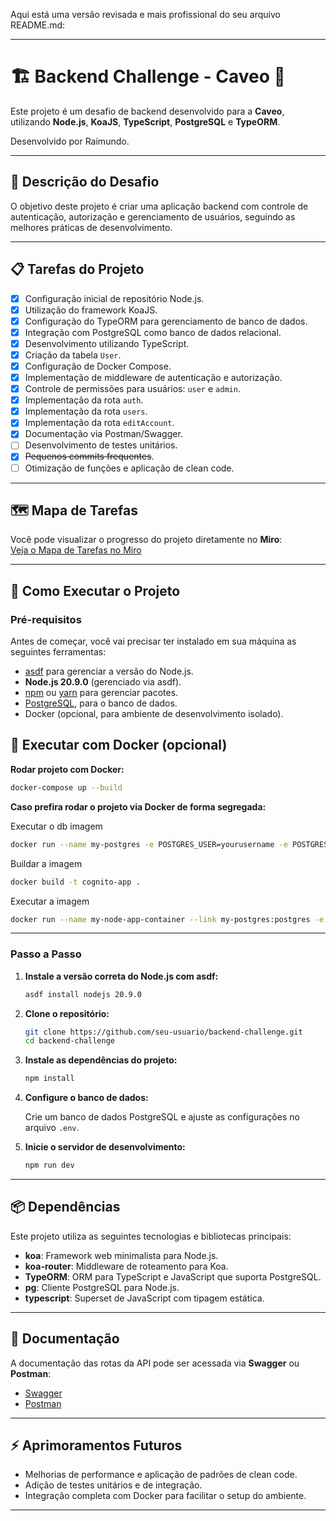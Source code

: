 Aqui está uma versão revisada e mais profissional do seu arquivo README.md:

---

# 🏗️ **Backend Challenge - Caveo** 🚀

Este projeto é um desafio de backend desenvolvido para a **Caveo**, utilizando **Node.js**, **KoaJS**, **TypeScript**, **PostgreSQL** e **TypeORM**.

Desenvolvido por Raimundo.

---

## 📝 **Descrição do Desafio**

O objetivo deste projeto é criar uma aplicação backend com controle de autenticação, autorização e gerenciamento de usuários, seguindo as melhores práticas de desenvolvimento.

---

## 📋 **Tarefas do Projeto**

- [x] Configuração inicial de repositório Node.js.
- [x] Utilização do framework KoaJS.
- [x] Configuração do TypeORM para gerenciamento de banco de dados.
- [x] Integração com PostgreSQL como banco de dados relacional.
- [x] Desenvolvimento utilizando TypeScript.
- [x] Criação da tabela `User`.
- [x] Configuração de Docker Compose.
- [x] Implementação de middleware de autenticação e autorização.
- [x] Controle de permissões para usuários: `user` e `admin`.
- [x] Implementação da rota `auth`.
- [x] Implementação da rota `users`.
- [x] Implementação da rota `editAccount`.
- [x] Documentação via Postman/Swagger.
- [ ] Desenvolvimento de testes unitários.
- [x] ~~Pequenos commits frequentes~~.
- [ ] Otimização de funções e aplicação de clean code.

---

## 🗺️ **Mapa de Tarefas**

Você pode visualizar o progresso do projeto diretamente no **Miro**:  
[Veja o Mapa de Tarefas no Miro](https://miro.com/app/embed/uXjVLcROrxE=/?pres=1&frameId=3458764600737919968&embedId=81780933623)

---

## 🚀 **Como Executar o Projeto**

### **Pré-requisitos**

Antes de começar, você vai precisar ter instalado em sua máquina as seguintes ferramentas:

- [asdf](https://asdf-vm.com/guide/getting-started.html) para gerenciar a versão do Node.js.
- **Node.js 20.9.0** (gerenciado via asdf).
- [npm](https://www.npmjs.com/get-npm) ou [yarn](https://yarnpkg.com/getting-started) para gerenciar pacotes.
- [PostgreSQL](https://www.postgresql.org/), para o banco de dados.
- Docker (opcional, para ambiente de desenvolvimento isolado).

## 🐳 **Executar com Docker (opcional)**

**Rodar projeto com Docker:**

```bash
docker-compose up --build
```

**Caso prefira rodar o projeto via Docker de forma segregada:**

Executar o db imagem
```bash
docker run --name my-postgres -e POSTGRES_USER=yourusername -e POSTGRES_PASSWORD=yourpassword -e POSTGRES_DB=yourdbname -p 5432:5432 -d postgres
```

Buildar a imagem

```bash
docker build -t cognito-app .
```
Executar a imagem

```bash
docker run --name my-node-app-container --link my-postgres:postgres -e POSTGRES_HOST=postgres -p 3000:3000 -d cognito-app

```

----

### **Passo a Passo**

1. **Instale a versão correta do Node.js com asdf:**

   ```bash
   asdf install nodejs 20.9.0
   ```

2. **Clone o repositório:**

   ```bash
   git clone https://github.com/seu-usuario/backend-challenge.git
   cd backend-challenge
   ```

3. **Instale as dependências do projeto:**

   ```bash
   npm install
   ```

4. **Configure o banco de dados:**

   Crie um banco de dados PostgreSQL e ajuste as configurações no arquivo `.env`.

5. **Inicie o servidor de desenvolvimento:**

   ```bash
   npm run dev
   ```

---

## 📦 **Dependências**

Este projeto utiliza as seguintes tecnologias e bibliotecas principais:

- **koa**: Framework web minimalista para Node.js.
- **koa-router**: Middleware de roteamento para Koa.
- **TypeORM**: ORM para TypeScript e JavaScript que suporta PostgreSQL.
- **pg**: Cliente PostgreSQL para Node.js.
- **typescript**: Superset de JavaScript com tipagem estática.

---

## 📄 **Documentação**

A documentação das rotas da API pode ser acessada via **Swagger** ou **Postman**:

- [Swagger](https://swagger.io/tools/swagger-ui/)
- [Postman](https://www.postman.com/)

---

## ⚡ **Aprimoramentos Futuros**

- Melhorias de performance e aplicação de padrões de clean code.
- Adição de testes unitários e de integração.
- Integração completa com Docker para facilitar o setup do ambiente.

---
